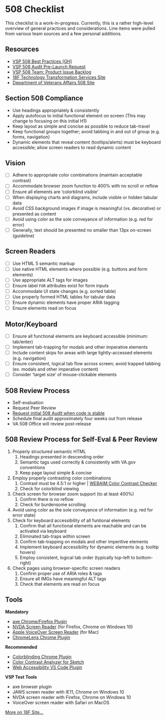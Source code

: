 # 508 Checklist

This checklist is a work-in-progress. Currently, this is a rather high-level overview of general practices and considerations. Line items were pulled from various team sources and a few personal additions.

## Resources

* [VSP 508 Best Practices \(GH\)](https://github.com/department-of-veterans-affairs/va.gov-team/blob/master/platform/accessibility/508-accessibility-best-practices.md)
* [VSP 508 Audit Pre-Launch Request](https://github.com/department-of-veterans-affairs/va.gov-team/blob/master/platform/accessibility/508-request-prelaunch-review.md)
* [VSP 508 Team: Product Issue Backlog](https://github.com/department-of-veterans-affairs/va.gov-team/blob/master/platform/accessibility/508-product-review-list.md)
* [18F Technology Transformation Services Site](https://accessibility.18f.gov/)
* [Department of Veterans Affairs 508 Site](https://www.section508.va.gov/)

## Section 508 Compliance

* Use headings appropriately & consistently
* Apply autofocus to initial functional element on screen \(This may change to focusing on this initial H1\)
* Keep layout as simple and concise as possible to reduce tab-travel
* Keep functional groups together; avoid tabbing in and out of group \(e.g. forms, navigation\)
* Dynamic elements that reveal content \(tooltips/alerts\) must be keyboard accessible; allow screen readers to read dynamic content

## Vision

* [ ] Adhere to appropriate color combinations \(maintain acceptable contrast\)
* [ ] Accommodate browser zoom function to 400% with no scroll or reflow
* [ ] Ensure all elements are ‘colorblind visible’
* [ ] When displaying charts and diagrams, include visible or hidden tabular data
* [ ] Avoid CSS background images if image is meaningful \(vs. decorative\) or presented as content
* [ ] Avoid using color as the sole conveyance of information \(e.g. red for error\)
* [ ] Generally, text should be presented no smaller than 13px on-screen \(guideline\)

## Screen Readers

* [ ] Use HTML 5 semantic markup
* [ ] Use native HTML elements where possible \(e.g. buttons and form elements\)
* [ ] Use appropriate ALT tags for images
* [ ] Ensure label `FOR` attributes exist for form inputs
* [ ] Accommodate UI state changes \(e.g. sorted table\)
* [ ] Use properly formed HTML tables for tabular data
* [ ] Ensure dynamic elements have proper ARIA tagging
* [ ] Ensure elements read on focus

## Motor/Keyboard

* [ ] Ensure all functional elements are keyboard accessible \(minimum: tab/enter\)
* [ ] Implement tab-trapping for modals and other imperative elements
* [ ] Include content skips for areas with large lightly-accessed elements \(e.g. navigation\)
* [ ] Ensure consistent, logical tab flow across screen; avoid trapped tabbing \(ex. modals and other imperative content\)
* [ ] Consider ‘target size’ of mouse-clickable elements

## 508 Review Process

* Self-evaluation
* Request Peer Review
* [Request initial 508 Audit when code is stable](https://github.com/department-of-veterans-affairs/va.gov-team/blob/master/platform/accessibility/508-request-prelaunch-review.md)
* Schedule final audit approximately four weeks out from release
* VA 508 Office will review post-release

## 508 Review Process for Self-Eval & Peer Review

1. Properly structured semantic HTML
   1. Headings presented in descending order
   2. Semantic tags used correctly & consistently with VA.gov conventions
   3. Keep page layout simple & concise
2. Employ properly contrasting color combinations
   1. Contrast must be 4.5:1 or higher \| [WEBAIM Color Contrast Checker](https://webaim.org/resources/contrastchecker/)
   2. Check for colorblind viewing
3. Check screen for browser zoom support \(to at least 400%\)
   1. Confirm there is no reflow
   2. Check for burdensome scrolling
4. Avoid using color as the sole conveyance of information \(e.g. red for error state\)
5. Check for keyboard accessibility of all funtional elements
   1. Confirm that all functional elements are reachable and can be activated via keyboard
   2. Eliminated tab-traps within screen
   3. Confirm tab-trapping on modals and other imperitive elements
   4. Implement keyboard accessibility for dynamic elements \(e.g. tooltip hovers\)
   5. Employ consistent, logical tab order \(typically top-left to bottom-right\)
6. Check pages using browser-specific screen readers
   1. Confirm proper use of ARIA roles & tags
   2. Ensure all IMGs have meaningful ALT tags
   3. Check that elements are read on focus

## Tools

**Mandatory**

* [axe Chrome/Firefox Plugin](https://chrome.google.com/webstore/detail/axe/lhdoppojpmngadmnindnejefpokejbdd?hl=en-US)
* [NVDA Screen Reader](https://www.nvaccess.org/) \(for Firefox, Chrome on Windows 10\)
* [Apple VoiceOver Screen Reader](https://www.apple.com/voiceover/info/guide/_1121.html) \(for Mac\)
* [ChromeLens Chrome Plugin](https://chrome.google.com/webstore/detail/chromelens/idikgljglpfilbhaboonnpnnincjhjkd?hl=en)

**Recommended**

* [Colorblinding Chrome Plugin](https://chrome.google.com/webstore/detail/colorblinding/dgbgleaofjainknadoffbjkclicbbgaa?hl=en)
* [Color Contrast Analyzer for Sketch](http://sketchapp.rocks/plugins/color-contrast-analyser/)
* [Web Accessibility VS Code Plugin](https://marketplace.visualstudio.com/items?itemName=MaxvanderSchee.web-accessibility)

**VSP Test Tools**

* axe browser plugin
* JAWS screen reader with IE11, Chrome on Windows 10
* NVDA screen reader with Firefox, Chrome on Windows 10
* VoiceOver screen reader with Safari on MacOS

[More on 18F Site...](https://accessibility.18f.gov/tools/)

